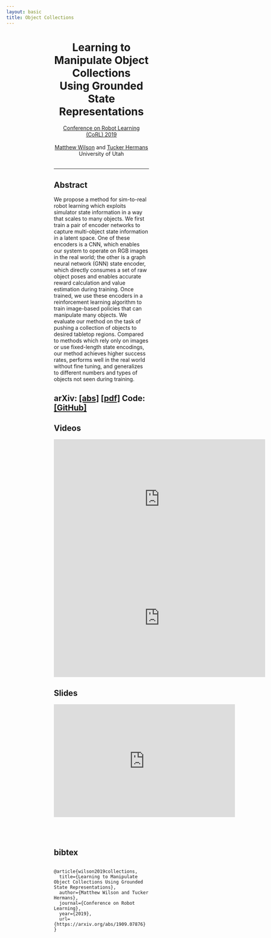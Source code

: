 ```yaml
---
layout: basic
title: Object Collections
---
```


<style>
/* here the rules for small windows */
@media (max-width: 500px) {
	.mainone {
		width: 90%;
		margin:0 auto;
	}
}
@media (min-width: 500px) {
	.mainone {
		width: 50%;
		margin:0 auto;
	}
}
</style>

<div class="mainone" align="left">
<div align="center">

<h1>Learning to Manipulate Object Collections<br>Using Grounded State Representations</h1>

<a href="https://sites.google.com/robot-learning.org/corl2019">Conference on Robot Learning (CoRL) 2019</a> <br> <br>
<a href="/">Matthew Wilson</a> and <a href="https://www.cs.utah.edu/~thermans/">Tucker Hermans</a><br>
University of Utah<br><br>

</div>

<hr>



<h2>Abstract</h2>
We propose a method for sim-to-real robot learning which exploits simulator state information in a way that scales to many objects.  We first train a pair of encoder networks to capture multi-object state information in a latent space.  One of these encoders is a CNN, which enables our system to operate on RGB images in the real world; the other is a graph neural network (GNN) state encoder, which directly consumes a set of raw object poses and enables accurate reward calculation and value estimation during training.  Once trained, we use these encoders in a reinforcement learning algorithm to train image-based policies that can manipulate many objects.  We evaluate our method on the task of pushing a collection of objects to desired tabletop regions.  Compared to methods which rely only on images or use fixed-length state encodings, our method achieves higher success rates, performs well in the real world without fine tuning, and generalizes to different numbers and types of objects not seen during training.


<h2>arXiv: <a href="https://arxiv.org/abs/1909.07876">[abs]</a> <a href="https://arxiv.org/pdf/1909.07876.pdf">[pdf]</a>  Code: <a href="https://github.com/matwilso/object_collections">[GitHub]</a></h2>
<h2></h2>


<h2>Videos</h2>

<iframe width="560" height="315" src="https://www.youtube.com/embed/eCf3jamz5IM" frameborder="0" allow="accelerometer; autoplay; encrypted-media; gyroscope; picture-in-picture" allowfullscreen></iframe>

<iframe width="560" height="315" src="https://www.youtube.com/embed/zj8Hne5ssYw" frameborder="0" allow="accelerometer; autoplay; encrypted-media; gyroscope; picture-in-picture" allowfullscreen></iframe>


<h2>Slides</h2>
<iframe src="https://docs.google.com/presentation/d/e/2PACX-1vT2hgsS1AoVUsTO23uLOOc3uDRcZH4PmUmS3p1GD--8uIQ9TvxhsDi6OVIYPFMqu111UGqw7H-qup73/embed?start=false&loop=false&delayms=3000" frameborder="0" width="480" height="299" allowfullscreen="true" mozallowfullscreen="true" webkitallowfullscreen="true"></iframe>

<br>
<br>
<br>
<br>
<h2>bibtex</h2>
<code>
@article{wilson2019collections,
  title={Learning to Manipulate Object Collections Using Grounded State Representations},
  author={Matthew Wilson and Tucker Hermans},
  journal={Conference on Robot Learning},
  year={2019},
  url={https://arxiv.org/abs/1909.07876}
}
</code>
<br>
<br>
<br>
<br>
<br>
<br>
<br>
<br>
<br>



</div>

